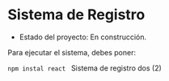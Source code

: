 <h1> Sistema de Registro</h1>

- Estado del proyecto: En construcción.

Para ejecutar el sistema, debes poner:

```npm instal react ```
Sistema de registro dos (2)
